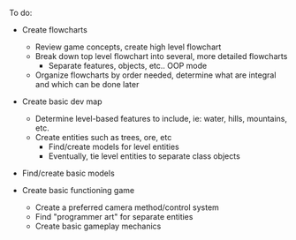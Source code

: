 To do:

* Create flowcharts
  * Review game concepts, create high level flowchart
  * Break down top level flowchart into several, more detailed flowcharts
    * Separate features, objects, etc.. OOP mode
  * Organize flowcharts by order needed, determine what are integral and which can be done later

* Create basic dev map
  * Determine level-based features to include, ie: water, hills, mountains, etc.
  * Create entities such as trees, ore, etc
    * Find/create models for level entities
    * Eventually, tie level entities to separate class objects

* Find/create basic models

* Create basic functioning game
  * Create a preferred camera method/control system
  * Find "programmer art" for separate entities
  * Create basic gameplay mechanics
